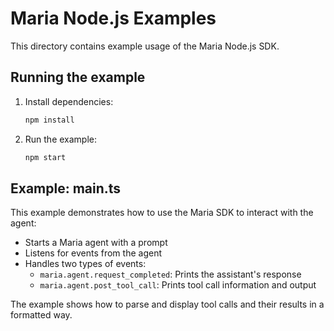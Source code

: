 # Maria Node.js Examples

This directory contains example usage of the Maria Node.js SDK.

## Running the example

1. Install dependencies:
   ```bash
   npm install
   ```

2. Run the example:
   ```bash
   npm start
   ```

## Example: main.ts

This example demonstrates how to use the Maria SDK to interact with the agent:

- Starts a Maria agent with a prompt
- Listens for events from the agent
- Handles two types of events:
  - `maria.agent.request_completed`: Prints the assistant's response
  - `maria.agent.post_tool_call`: Prints tool call information and output

The example shows how to parse and display tool calls and their results in a formatted way.
